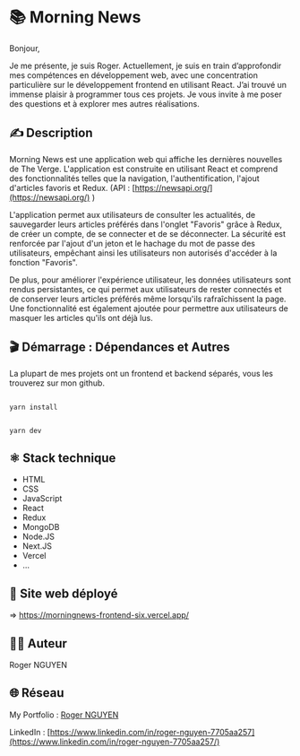 # 📚 Morning News

Bonjour,

Je me présente, je suis Roger. Actuellement, je suis en train d’approfondir mes compétences en développement web, avec une concentration particulière sur le développement frontend en utilisant React. J’ai trouvé un immense plaisir à programmer tous ces projets. Je vous invite à me poser des questions et à explorer mes autres réalisations.

## ✍️ Description

Morning News est une application web qui affiche les dernières nouvelles de The Verge. L'application est construite en utilisant React et comprend des fonctionnalités telles que la navigation, l'authentification, l'ajout d'articles favoris et Redux. (API : [https://newsapi.org/](https://newsapi.org/) )

L'application permet aux utilisateurs de consulter les actualités, de sauvegarder leurs articles préférés dans l'onglet "Favoris" grâce à Redux, de créer un compte, de se connecter et de se déconnecter. La sécurité est renforcée par l'ajout d'un jeton et le hachage du mot de passe des utilisateurs, empêchant ainsi les utilisateurs non autorisés d'accéder à la fonction "Favoris".

De plus, pour améliorer l'expérience utilisateur, les données utilisateurs sont rendus persistantes, ce qui permet aux utilisateurs de rester connectés et de conserver leurs articles préférés même lorsqu'ils rafraîchissent la page. Une fonctionnalité est également ajoutée pour permettre aux utilisateurs de masquer les articles qu'ils ont déjà lus.

## 🎬 Démarrage : Dépendances et Autres

La plupart de mes projets ont un frontend et backend séparés, vous les trouverez sur mon github.

```

yarn install

```

```

yarn dev

```

## ⚛️ Stack technique

- HTML
- CSS
- JavaScript
- React
- Redux
- MongoDB
- Node.JS
- Next.JS
- Vercel
- …

## 🚀 Site web déployé

⇒ https://morningnews-frontend-six.vercel.app/

## 🧑‍💻 Auteur

Roger NGUYEN

## 🌐 Réseau

My Portfolio : [Roger NGUYEN](https://portfolio-roger.vercel.app/)

LinkedIn : [https://www.linkedin.com/in/roger-nguyen-7705aa257](https://www.linkedin.com/in/roger-nguyen-7705aa257/)
